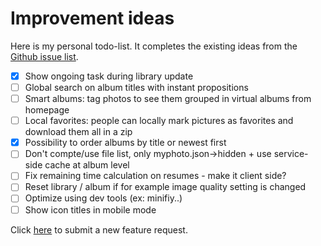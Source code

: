 # Improvement ideas

Here is my personal todo-list.
It completes the existing ideas from the [Github issue list](https://github.com/alexylem/myphotos/issues).

- [X] Show ongoing task during library update
- [ ] Global search on album titles with instant propositions
- [ ] Smart albums: tag photos to see them grouped in virtual albums from homepage
- [ ] Local favorites: people can locally mark pictures as favorites and download them all in a zip
- [X] Possibility to order albums by title or newest first
- [ ] Don't compte/use file list, only myphoto.json->hidden + use service-side cache at album level
- [ ] Fix remaining time calculation on resumes - make it client side?
- [ ] Reset library / album if for example image quality setting is changed
- [ ] Optimize using dev tools (ex: minifiy..)
- [ ] Show icon titles in mobile mode

Click [here](https://github.com/alexylem/myphotos/issues/new) to submit a new feature request.